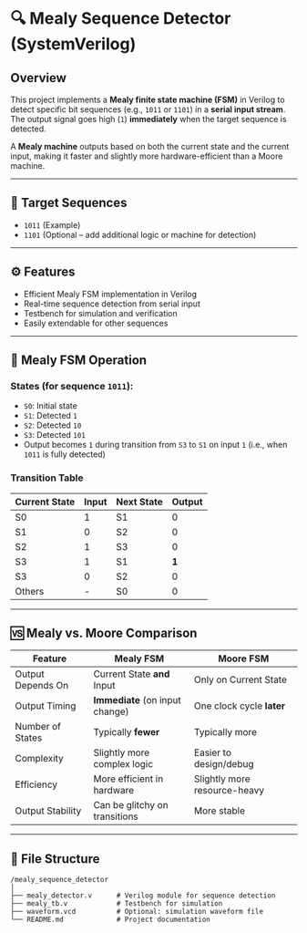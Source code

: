 # 🔍 Mealy Sequence Detector (SystemVerilog)

## Overview

This project implements a **Mealy finite state machine (FSM)** in Verilog to detect specific bit sequences (e.g., `1011` or `1101`) in a **serial input stream**. The output signal goes high (`1`) **immediately** when the target sequence is detected.

A **Mealy machine** outputs based on both the current state and the current input, making it faster and slightly more hardware-efficient than a Moore machine.

---

## 🎯 Target Sequences

* `1011` (Example)
* `1101` (Optional – add additional logic or machine for detection)

---

## ⚙️ Features

* Efficient Mealy FSM implementation in Verilog
* Real-time sequence detection from serial input
* Testbench for simulation and verification
* Easily extendable for other sequences

---

## 🔄 Mealy FSM Operation

### States (for sequence `1011`):

* `S0`: Initial state
* `S1`: Detected `1`
* `S2`: Detected `10`
* `S3`: Detected `101`
* Output becomes `1` during transition from `S3` to `S1` on input `1` (i.e., when `1011` is fully detected)

### Transition Table

| Current State | Input | Next State | Output |
| ------------- | ----- | ---------- | ------ |
| S0            | 1     | S1         | 0      |
| S1            | 0     | S2         | 0      |
| S2            | 1     | S3         | 0      |
| S3            | 1     | S1         | **1**  |
| S3            | 0     | S2         | 0      |
| Others        | -     | S0         | 0      |

---

## 🆚 Mealy vs. Moore Comparison

| Feature           | Mealy FSM                       | Moore FSM                    |
| ----------------- | ------------------------------- | ---------------------------- |
| Output Depends On | Current State **and** Input     | Only on Current State        |
| Output Timing     | **Immediate** (on input change) | One clock cycle **later**    |
| Number of States  | Typically **fewer**             | Typically more               |
| Complexity        | Slightly more complex logic     | Easier to design/debug       |
| Efficiency        | More efficient in hardware      | Slightly more resource-heavy |
| Output Stability  | Can be glitchy on transitions   | More stable                  |

---

## 📁 File Structure

```
/mealy_sequence_detector
│
├── mealy_detector.v      # Verilog module for sequence detection
├── mealy_tb.v            # Testbench for simulation
├── waveform.vcd          # Optional: simulation waveform file
└── README.md             # Project documentation
